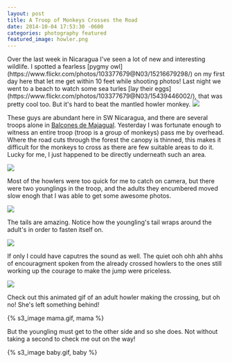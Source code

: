```yaml
---
layout: post
title: A Troop of Monkeys Crosses the Road
date: 2014-10-04 17:53:30 -0600
categories: photography featured
featured_image: howler.png
---
```

<meta property="og:image" content="http://s3-us-west-2.amazonaws.com/pedaldp/images/2014-10-a-troop-of-monkeys-crosses-the-road/003.jpg" />
Over the last week in Nicaragua I've seen a lot of new and interesting wildlife. I spotted a fearless [pygmy owl](https://www.flickr.com/photos/103377679@N03/15216679298/) on my first day here that let me get within 10 feet while shooting photos! Last night we went to a beach to watch some sea turles [lay their eggs](https://www.flickr.com/photos/103377679@N03/15439446002/), that was pretty cool too. But it's hard to beat the mantled howler monkey.

<a href="http://s3-us-west-2.amazonaws.com/pedaldp/images/2014-10-a-troop-of-monkeys-crosses-the-road/003.jpg" alt="jump">
<img src="http://s3-us-west-2.amazonaws.com/pedaldp/images/2014-10-a-troop-of-monkeys-crosses-the-road/003-resized.jpg">
</a>

These guys are abundant here in SW Nicaragua, and there are several troops alone in [Balcones de Majagual](http://www.balconesdemajagual.com/).
Yesterday I was fortunate enough to witness an entire troop (troop is a group of monkeys) pass me by overhead. Where the road cuts through the forest the canopy is thinned, this makes it difficult for the monkeys to cross as there are few suitable areas to do it. Lucky for me, I just happened to be directly underneath such an area.

<a href="http://s3-us-west-2.amazonaws.com/pedaldp/images/2014-10-a-troop-of-monkeys-crosses-the-road/001.jpg" alt="hang on">
<img src="http://s3-us-west-2.amazonaws.com/pedaldp/images/2014-10-a-troop-of-monkeys-crosses-the-road/001-resized.jpg">
</a>

Most of the howlers were too quick for me to catch on camera, but there were two younglings in the troop, and the adults they encumbered moved slow enogh that I was able to get some awesome photos.

<a href="http://s3-us-west-2.amazonaws.com/pedaldp/images/2014-10-a-troop-of-monkeys-crosses-the-road/002.jpg" alt="double crossing">
<img src="http://s3-us-west-2.amazonaws.com/pedaldp/images/2014-10-a-troop-of-monkeys-crosses-the-road/002-resized.jpg">
</a>

The tails are amazing. Notice how the youngling's tail wraps around the adult's in order to fasten itself on.

<a hrefc="http://s3-us-west-2.amazonaws.com/pedaldp/images/2014-10-a-troop-of-monkeys-crosses-the-road/000.jpg" alt="baby">
<img src="http://s3-us-west-2.amazonaws.com/pedaldp/images/2014-10-a-troop-of-monkeys-crosses-the-road/000-resized.jpg">
</a>

If only I could have caputres the sound as well. The quiet ooh ohh ahh ahhs of encouragment spoken from the already crossed howlers to the ones still working up the courage to make the jump were priceless.

<a href="http://s3-us-west-2.amazonaws.com/pedaldp/images/2014-10-a-troop-of-monkeys-crosses-the-road/004.jpg" alt="troop leader">
<img src="http://s3-us-west-2.amazonaws.com/pedaldp/images/2014-10-a-troop-of-monkeys-crosses-the-road/004-resized.jpg">
</a>

Check out this animated gif of an adult howler making the crossing, but oh no! She's left something behind!

{% s3_image mama.gif, mama %}

But the youngling must get to the other side and so she does. Not without taking a second to check me out on the way!

{% s3_image baby.gif, baby %}
